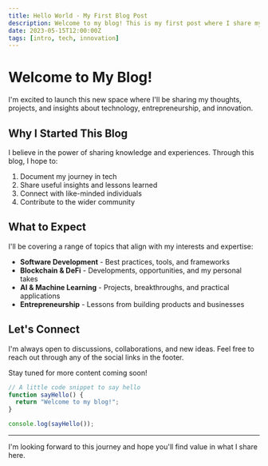 ```yaml
---
title: Hello World - My First Blog Post
description: Welcome to my blog! This is my first post where I share my thoughts on technology and innovation.
date: 2023-05-15T12:00:00Z
tags: [intro, tech, innovation]
---
```


# Welcome to My Blog!

I'm excited to launch this new space where I'll be sharing my thoughts, projects, and insights about technology, entrepreneurship, and innovation.

## Why I Started This Blog

I believe in the power of sharing knowledge and experiences. Through this blog, I hope to:

1. Document my journey in tech
2. Share useful insights and lessons learned
3. Connect with like-minded individuals
4. Contribute to the wider community

## What to Expect

I'll be covering a range of topics that align with my interests and expertise:

- **Software Development** - Best practices, tools, and frameworks
- **Blockchain & DeFi** - Developments, opportunities, and my personal takes
- **AI & Machine Learning** - Projects, breakthroughs, and practical applications
- **Entrepreneurship** - Lessons from building products and businesses

## Let's Connect

I'm always open to discussions, collaborations, and new ideas. Feel free to reach out through any of the social links in the footer.

Stay tuned for more content coming soon!

```javascript
// A little code snippet to say hello
function sayHello() {
  return "Welcome to my blog!";
}

console.log(sayHello());
```

---

I'm looking forward to this journey and hope you'll find value in what I share here. 